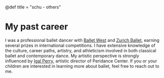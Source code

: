 @def title = "schu - others"

# My past career

I was a professional ballet dancer with [Ballet West](https://www.balletwest.org/) and [Zurich Ballet](https://www.opernhaus.ch/en/), earning several prizes in international competitions. I have extensive knowledge of the culture, career paths, artistry, and athleticism involved in both classical ballet and contemporary dance. My artistic perspective is strongly influenced by [Igal Perry](https://www.peridance.com/facprofile.cfm?FID=1&name=Igal%20Perry%20_//%20Artistic%20Director), artistic director of Peridance Center. If you or your children are interested in learning more about ballet, feel free to reach out to me.

## 